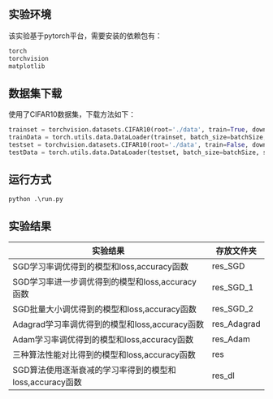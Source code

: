 ## 实验环境

该实验基于pytorch平台，需要安装的依赖包有：

```python
torch
torchvision
matplotlib
```

## 数据集下载

使用了CIFAR10数据集，下载方法如下：

```python
trainset = torchvision.datasets.CIFAR10(root='./data', train=True, download=True, transform=transforms.ToTensor())
trainData = torch.utils.data.DataLoader(trainset, batch_size=batchSize, shuffle=True)
testset = torchvision.datasets.CIFAR10(root='./data', train=False, download=True, transform=transforms.ToTensor())
testData = torch.utils.data.DataLoader(testset, batch_size=batchSize, shuffle=False)
```

## 运行方式

```python
python .\run.py
```

## 实验结果

| 实验结果                                 | 存放文件夹       |
| ------------------------------------ | ----------- |
| SGD学习率调优得到的模型和loss,accuracy函数        | res_SGD     |
| SGD学习率进一步调优得到的模型和loss,accuracy函数     | res_SGD_1   |
| SGD批量大小调优得到的模型和loss,accuracy函数       | res_SGD_2   |
| Adagrad学习率调优得到的模型和loss,accuracy函数    | res_Adagrad |
| Adam学习率调优得到的模型和loss,accuracy函数       | res_Adam    |
| 三种算法性能对比得到的模型和loss,accuracy函数        | res         |
| SGD算法使用逐渐衰减的学习率得到的模型和loss,accuracy函数 | res_dl      |






